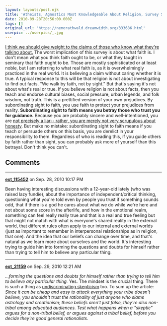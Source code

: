 ```yaml
---
layout: layouts/post.njk
title: 'Atheists, Agnostics Most Knowledgeable About Religion, Survey Says'
date: 2010-09-28T20:56:00.000Z
tags: []
original_url: 'https://nemorathwald.dreamwidth.org/333686.html'
userpic: ../userpics/_.jpg
---
```

[I think we should give weight to the claims of those who know what they're talking about.](http://www.latimes.com/news/nationworld/nation/la-na-religion-survey-20100928,0,3225238.story) The worst implication of this survey is about what faith is. I don't mean what you think faith ought to be, or what they taught in seminary that faith ought to be. Those are mostly sophisticated or at least noble, but I am referring to what real faith is, as it is overwhelmingly practiced in the real world. It is believing a claim without caring whether it is true. A typical response to this will be that religion is not about investigating to find out facts. "We walk by faith, not by sight." But that's saying it's not about what's real or true. If you believe religion is not about facts, then you teach and endorse cultural biases, social pressure, urban legends, and folk wisdom, not truth. This is a prettified version of your own prejudices. By subordinating sight to faith, you use faith to protect your prejudices from reality. **Subordinating sight to faith means you betray those who trust you for guidance.** Because you are probably sincere and well-intentioned, you are [not precisely a liar-- rather, you are merely not very scrupulous about honesty](http://matt-arnold.livejournal.com/335366.html). But make no mistake: subordinating sight to faith means if you teach or persuade others on this basis, you are derelict in your responsibility to them. Regardless of who is reading this, if you guide others by faith rather than sight, you can probably ask more of yourself than this betrayal. Don't think you can't.

## Comments

---

**[ext_115452](https://www.dreamwidth.org/users/ext_115452)** on Sep. 28, 2010 10:17 PM

Been having interesting discussions with a 12-year-old lately (who was raised lazy fundie), about the importance of independent/critical thinking, questioning what you're told even by people you trust if something sounds odd, that if there is a god he cares about what we do while we're here and not about some score in the afterlife, and how in the emotional realm, something can feel really really true and that is a real and true feeling but that might not match with what is everyone's shared reality in the external world, that different rules often apply to our internal and external worlds (just as important to remember in interpersonal relationships as in religion, that one). And the idea that our beliefs can change over time, and that's natural as we learn more about ourselves and the world. It's interesting trying to guide him into forming the questions and doubts for himself rather than trying to tell him to believe any particular thing.

---

**[ext_21159](https://www.dreamwidth.org/users/ext_21159)** on Sep. 29, 2010 12:21 AM

_...forming the questions and doubts for himself rather than trying to tell him to believe any particular thing._ Yes. The mindset is the crucial thing. There is such a thing as [undiscriminating skepticism](http://lesswrong.com/lw/1ww/undiscriminating_skepticism/) too. To sum up the article: _Since it can be cheap and easy to attack everything your tribe doesn't believe, you shouldn't trust the rationality of just anyone who slams astrology and creationism; these beliefs aren't just false, they're also non-tribal among educated audiences. Test what happens when a "skeptic" argues for a non-tribal belief, or argues against a tribal belief, before you decide they're good general rationalists._

